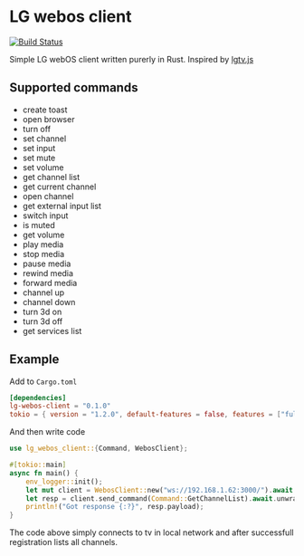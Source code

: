 # LG webos client

[![Build Status](https://travis-ci.com/kziemianek/lg-webos-client.svg?branch=main)](https://travis-ci.com/kziemianek/lg-webos-client)


Simple LG webOS client written purerly in Rust.
Inspired by [lgtv.js](https://github.com/msloth/lgtv.js)

## Supported commands

* create toast
* open browser
* turn off
* set channel
* set input
* set mute
* set volume
* get channel list
* get current channel
* open channel
* get external input list
* switch input
* is muted
* get volume
* play media
* stop media
* pause media
* rewind media
* forward media
* channel up
* channel down
* turn 3d on
* turn 3d off
* get services list

## Example

Add to `Cargo.toml`

```toml
[dependencies]
lg-webos-client = "0.1.0"
tokio = { version = "1.2.0", default-features = false, features = ["full"] }
```

And then write code

```rust
use lg_webos_client::{Command, WebosClient};

#[tokio::main]
async fn main() {
    env_logger::init();
    let mut client = WebosClient::new("ws://192.168.1.62:3000/").await.unwrap();
    let resp = client.send_command(Command::GetChannelList).await.unwrap();
    println!("Got response {:?}", resp.payload);
}
```

The code above simply connects to tv in local network and after successfull registration lists all channels.